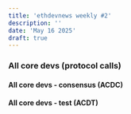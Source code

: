 ```yaml
---
title: 'ethdevnews weekly #2'
description: ''
date: 'May 16 2025'
draft: true
---
```


### All core devs (protocol calls)
#### All core devs - consensus (ACDC)

#### All core devs - test (ACDT)
